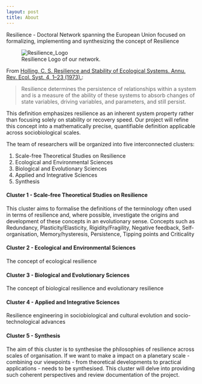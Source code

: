 ```yaml
---
layout: post
title: About
---
```


Resilience - Doctoral Network spanning the European Union focused on formalizing, implementing and synthesizing the concept of Resilience


<figure>
  <img alt="Resilience_Logo" src="{{ '/assets/images/resilience.png' | relative_url }}" />
  <figcaption>
    Resilience Logo of our network.
  </figcaption>
</figure>

From [Holling, C. S. Resilience and Stability of Ecological Systems. Annu. Rev. Ecol. Syst. 4, 1–23 (1973).](https://www.annualreviews.org/docserver/fulltext/ecolsys/4/1/annurev.es.04.110173.000245.pdf?expires=1723061613&id=id&accname=ar-271826&checksum=44C08A36BDB1AB1AF38727827D2ADE11):

>Resilience determines the persistence of relationships within a system and is a measure of the ability of these systems to absorb changes of state variables, driving variables, and parameters, and still persist.

This definition emphasizes resilience as an inherent system property rather than focusing solely on stability or recovery speed. 
Our project will refine this concept into a mathematically precise, quantifiable definition applicable across sociobiological scales.

The team of researchers will be organized into five interconnected clusters:

1.	Scale-free Theoretical Studies on Resilience
2.	Ecological and Environmental Sciences
3.	Biological and Evolutionary Sciences
4.	Applied and Integrative Sciences
5.	Synthesis



#### Cluster 1 - Scale-free Theoretical Studies on Resilience

This cluster aims to formalise the definitions of the terminology often used in terms of resilience and, where possible, investigate the origins and development of these concepts in an evolutionary sense.
Concepts such as Redundancy, Plasticity/Elasticity, Rigidity/Fragility,
Negative feedback,
Self-organisation, Memory/hysteresis, Persistence, Tipping points and Criticality


#### Cluster 2 -  Ecological and Environmental Sciences

The concept of ecological resilience


#### Cluster 3 -  Biological and Evolutionary Sciences

The concept of biological resilience and evolutionary resilience


#### Cluster 4 - Applied and Integrative Sciences

Resilience engineering in sociobiological and cultural evolution and socio-technological advances


#### Cluster 5 -  Synthesis

The aim of this cluster is to synthesise the philosophies of resilience across scales of organisation. If we want to make a impact on a planetary scale - combining our viewpoints - from theoretical developments to practical applications - needs to be synthesised. This cluster will delve into providing such coherent perspectives and review documentation of the project.